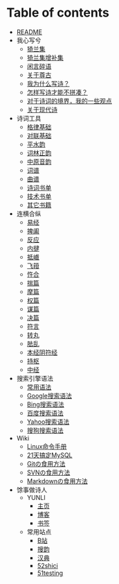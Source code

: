 # Table of contents

- [README](README.md)
- 我心写兮
  - [猗兰集](我心写兮/01猗兰集.md)
  - [猗兰集增补集](我心写兮/02猗兰集增补集.md)
  - [闲言碎语](我心写兮/闲言碎语.md)
  - [关于尊古](我心写兮/01尊古.md)
  - [我为什么写诗？](我心写兮/02我为什么写诗？.md)
  - [怎样写诗才能不拼凑？](我心写兮/03怎样写诗才能不拼凑？.md)
  - [对于诗词的境界，我的一些观点](我心写兮/04对于诗词的境界，我的一些观点.md)
  - [关于现代诗](我心写兮/05关于现代诗.md)
- 诗词工具
  - [格律基础](诗词工具/01格律基础.md)
  - [对联基础](诗词工具/02对联基础.md) 
  - [平水韵](https://sou-yun.cn/QR.aspx)
  - [词林正韵](https://sou-yun.cn/QR.aspx?ci=*)
  - [中原音韵](https://sou-yun.cn/zyqr.aspx)
  - [词谱](https://sou-yun.cn/QueryCiTune.aspx)
  - [曲谱](https://sou-yun.cn/QueryQuTune.aspx)
  - [诗词书单](诗词工具/01诗词.md)
  - [技术书单](诗词工具/02技术.md)
  - [其它书籍](诗词工具/03其它.md)
- 连横合纵
  - [易经](连横合纵/易经.md)
  - [捭阖](连横合纵/捭阖.md)
  - [反应](连横合纵/反应.md)
  - [内揵](连横合纵/内揵.md)
  - [抵巇](连横合纵/抵巇.md)
  - [飞箝](连横合纵/飞箝.md)
  - [忤合](连横合纵/忤合.md)
  - [揣篇](连横合纵/揣篇.md)
  - [摩篇](连横合纵/摩篇.md)
  - [权篇](连横合纵/权篇.md)
  - [谋篇](连横合纵/谋篇.md)
  - [决篇](连横合纵/决篇.md)
  - [符言](连横合纵/符言.md)
  - [转丸](连横合纵/转丸.md)
  - [胠乱](连横合纵/胠乱.md)
  - [本经阴符经](连横合纵/本经阴符经.md)
  - [持枢](连横合纵/持枢.md)
  - [中经](连横合纵/中经.md)
- 搜索引擎语法
  - [常用语法](搜索引擎语法/常用语法.md)
  - [Google搜索语法](搜索引擎语法/Google搜索语法.md)
  - [Bing搜索语法](搜索引擎语法/Bing搜索语法.md)
  - [百度搜索语法](搜索引擎语法/百度搜索语法.md)
  - [Yahoo搜索语法](搜索引擎语法/Yahoo搜索语法.md)
  - [搜狗搜索语法](搜索引擎语法/搜狗搜索语法.md)
- Wiki
  - [Linux命令手册](https://www.linuxcool.com/)
  - [21天搞定MySQL](Wiki/21天搞定MySQL.md)
  - [Gitの食用方法](Wiki/Gitの食用方法.md)
  - [SVNの食用方法](Wiki/SVNの食用方法.md)
  - [Markdownの食用方法](Wiki/Markdownの食用方法.md)
- 馀事做诗人
  - YUNLI
    - [主页](https://yunlihub.top/)
    - [博客](https://yunlihub.gitbook.io/blog/)
    - [书签](https://yunlihub.top/bookmarks/Bookmarks.html)
  - 常用站点
    - [B站](https://www.bilibili.com/)
    - [搜韵](https://sou-yun.cn/)
    - [汉典](https://www.zdic.net/)
    - [52shici](https://www.52shici.com/)
    - [51testing](http://www.51testing.com/)